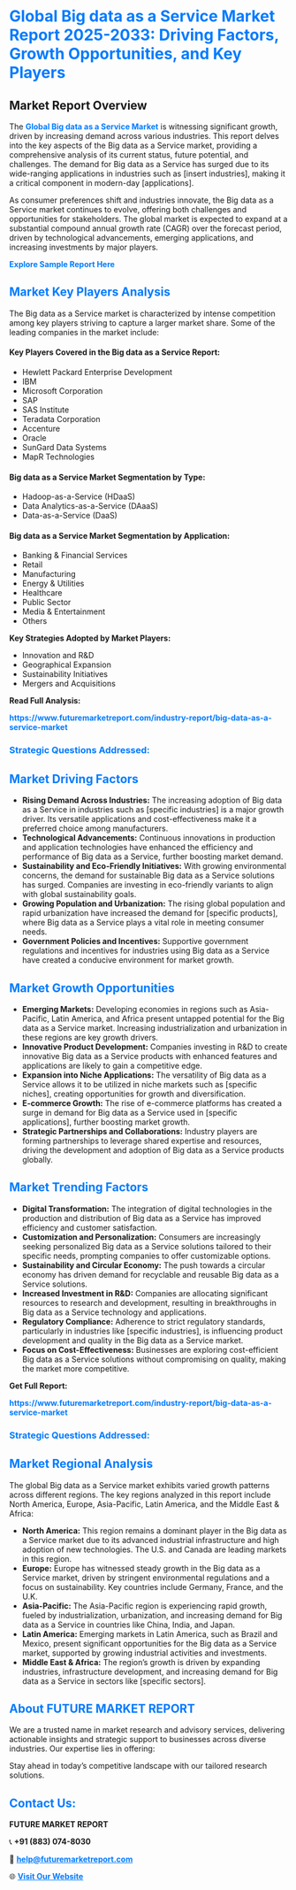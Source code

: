 <h1 style="color: #007BFF;">Global Big data as a Service Market Report 2025-2033: Driving Factors, Growth Opportunities, and Key Players</h1>

<section id="overview">
<h2>Market Report Overview</h2>
<p>The <a href="https://www.futuremarketreport.com/industry-report/big-data-as-a-service-market" style="color: #007BFF; text-decoration: none;"><strong>Global Big data as a Service Market</strong></a> is witnessing significant growth, driven by increasing demand across various industries. This report delves into the key aspects of the Big data as a Service market, providing a comprehensive analysis of its current status, future potential, and challenges. The demand for Big data as a Service has surged due to its wide-ranging applications in industries such as [insert industries], making it a critical component in modern-day [applications].</p>
<p>As consumer preferences shift and industries innovate, the Big data as a Service market continues to evolve, offering both challenges and opportunities for stakeholders. The global market is expected to expand at a substantial compound annual growth rate (CAGR) over the forecast period, driven by technological advancements, emerging applications, and increasing investments by major players.</p>
</section>

<section id="overview">
<p><a href="https://www.futuremarketreport.com/request-sample/reportId=106393" style="color: #007BFF; text-decoration: none;"><strong>Explore Sample Report Here</strong></a></p>
</section>

<section id="key-players">
<h2 style="color: #007BFF;">Market Key Players Analysis</h2>
<p>The Big data as a Service market is characterized by intense competition among key players striving to capture a larger market share. Some of the leading companies in the market include:</p>
<h4>Key Players Covered in the Big data as a Service Report:</h4>
<ul><li>Hewlett Packard Enterprise Development</li><li>IBM</li><li>Microsoft Corporation</li><li>SAP</li><li>SAS Institute</li><li>Teradata Corporation</li><li>Accenture</li><li>Oracle</li><li>SunGard Data Systems</li><li>MapR Technologies</li></ul>
<h4>Big data as a Service Market Segmentation by Type:</h4>
<ul><li>Hadoop-as-a-Service (HDaaS)</li><li>Data Analytics-as-a-Service (DAaaS)</li><li>Data-as-a-Service (DaaS)</li></ul>

<h4>Big data as a Service Market Segmentation by Application:</h4>
<ul><li>Banking &amp; Financial Services</li><li>Retail</li><li>Manufacturing</li><li>Energy &amp; Utilities</li><li>Healthcare</li><li>Public Sector</li><li>Media &amp; Entertainment</li><li>Others</li></ul>
<p><strong>Key Strategies Adopted by Market Players:</strong></p>
<ul>
<li>Innovation and R&D</li>
<li>Geographical Expansion</li>
<li>Sustainability Initiatives</li>
<li>Mergers and Acquisitions</li>
</ul>
</section>

<section>
<p><strong>Read Full Analysis: </strong></p><a href="https://www.futuremarketreport.com/industry-report/big-data-as-a-service-market" style="color: #007BFF; text-decoration: none;"><strong>https://www.futuremarketreport.com/industry-report/big-data-as-a-service-market</strong></a>
<h3 style="color: #007BFF;">Strategic Questions Addressed:</h3>
</section>

<section id="driving-factors">
<h2 style="color: #007BFF;">Market Driving Factors</h2>
<ul>
<li><strong>Rising Demand Across Industries:</strong> The increasing adoption of Big data as a Service in industries such as [specific industries] is a major growth driver. Its versatile applications and cost-effectiveness make it a preferred choice among manufacturers.</li>
<li><strong>Technological Advancements:</strong> Continuous innovations in production and application technologies have enhanced the efficiency and performance of Big data as a Service, further boosting market demand.</li>
<li><strong>Sustainability and Eco-Friendly Initiatives:</strong> With growing environmental concerns, the demand for sustainable Big data as a Service solutions has surged. Companies are investing in eco-friendly variants to align with global sustainability goals.</li>
<li><strong>Growing Population and Urbanization:</strong> The rising global population and rapid urbanization have increased the demand for [specific products], where Big data as a Service plays a vital role in meeting consumer needs.</li>
<li><strong>Government Policies and Incentives:</strong> Supportive government regulations and incentives for industries using Big data as a Service have created a conducive environment for market growth.</li>
</ul>
</section>

<section id="growth-opportunities">
<h2 style="color: #007BFF;">Market Growth Opportunities</h2>
<ul>
<li><strong>Emerging Markets:</strong> Developing economies in regions such as Asia-Pacific, Latin America, and Africa present untapped potential for the Big data as a Service market. Increasing industrialization and urbanization in these regions are key growth drivers.</li>
<li><strong>Innovative Product Development:</strong> Companies investing in R&D to create innovative Big data as a Service products with enhanced features and applications are likely to gain a competitive edge.</li>
<li><strong>Expansion into Niche Applications:</strong> The versatility of Big data as a Service allows it to be utilized in niche markets such as [specific niches], creating opportunities for growth and diversification.</li>
<li><strong>E-commerce Growth:</strong> The rise of e-commerce platforms has created a surge in demand for Big data as a Service used in [specific applications], further boosting market growth.</li>
<li><strong>Strategic Partnerships and Collaborations:</strong> Industry players are forming partnerships to leverage shared expertise and resources, driving the development and adoption of Big data as a Service products globally.</li>
</ul>
</section>

<section id="trending-factors">
<h2 style="color: #007BFF;">Market Trending Factors</h2>
<ul>
<li><strong>Digital Transformation:</strong> The integration of digital technologies in the production and distribution of Big data as a Service has improved efficiency and customer satisfaction.</li>
<li><strong>Customization and Personalization:</strong> Consumers are increasingly seeking personalized Big data as a Service solutions tailored to their specific needs, prompting companies to offer customizable options.</li>
<li><strong>Sustainability and Circular Economy:</strong> The push towards a circular economy has driven demand for recyclable and reusable Big data as a Service solutions.</li>
<li><strong>Increased Investment in R&D:</strong> Companies are allocating significant resources to research and development, resulting in breakthroughs in Big data as a Service technology and applications.</li>
<li><strong>Regulatory Compliance:</strong> Adherence to strict regulatory standards, particularly in industries like [specific industries], is influencing product development and quality in the Big data as a Service market.</li>
<li><strong>Focus on Cost-Effectiveness:</strong> Businesses are exploring cost-efficient Big data as a Service solutions without compromising on quality, making the market more competitive.</li>
</ul>
</section>

<section>
<p><strong>Get Full Report: </strong></p><a href="https://www.futuremarketreport.com/industry-report/big-data-as-a-service-market" style="color: #007BFF; text-decoration: none;"><strong>https://www.futuremarketreport.com/industry-report/big-data-as-a-service-market</strong></a>
<h3 style="color: #007BFF;">Strategic Questions Addressed:</h3>
</section>


<section id="regional-analysis">
<h2 style="color: #007BFF;">Market Regional Analysis</h2>
<p>The global Big data as a Service market exhibits varied growth patterns across different regions. The key regions analyzed in this report include North America, Europe, Asia-Pacific, Latin America, and the Middle East & Africa:</p>
<ul>
<li><strong>North America:</strong> This region remains a dominant player in the Big data as a Service market due to its advanced industrial infrastructure and high adoption of new technologies. The U.S. and Canada are leading markets in this region.</li>
<li><strong>Europe:</strong> Europe has witnessed steady growth in the Big data as a Service market, driven by stringent environmental regulations and a focus on sustainability. Key countries include Germany, France, and the U.K.</li>
<li><strong>Asia-Pacific:</strong> The Asia-Pacific region is experiencing rapid growth, fueled by industrialization, urbanization, and increasing demand for Big data as a Service in countries like China, India, and Japan.</li>
<li><strong>Latin America:</strong> Emerging markets in Latin America, such as Brazil and Mexico, present significant opportunities for the Big data as a Service market, supported by growing industrial activities and investments.</li>
<li><strong>Middle East & Africa:</strong> The region’s growth is driven by expanding industries, infrastructure development, and increasing demand for Big data as a Service in sectors like [specific sectors].</li>
</ul>
</section>

<footer>
<h2 style="color: #007BFF;">About FUTURE MARKET REPORT</h2>
<p>We are a trusted name in market research and advisory services, delivering actionable insights and strategic support to businesses across diverse industries. Our expertise lies in offering:</p>

<p>Stay ahead in today’s competitive landscape with our tailored research solutions.</p>

<h2 style="color: #007BFF;">Contact Us:</h2>
<p><strong>FUTURE MARKET REPORT</strong></p>
<p>📞 <strong>+91 (883) 074-8030</strong></p>
<p>📧 <strong><a href="mailto:help@futuremarketreport.com" style="color: #007BFF;">help@futuremarketreport.com</a></strong></p>
<p>🌐 <strong><a href="https://www.futuremarketreport.com/" style="color: #007BFF;">Visit Our Website</a></strong></p>
</footer>